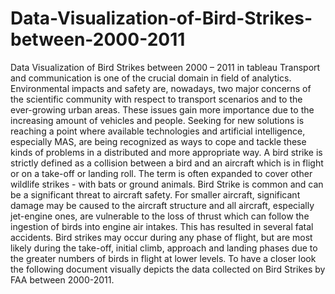 # Data-Visualization-of-Bird-Strikes-between-2000-2011
Data Visualization of Bird Strikes between 2000 – 2011 in tableau
Transport and communication is one of the crucial domain in field of analytics.
Environmental impacts and safety are, nowadays, two major concerns of the scientific
community with respect to transport scenarios and to the ever-growing urban areas.
These issues gain more importance due to the increasing amount of vehicles and people.
Seeking for new solutions is reaching a point where available technologies and artificial
intelligence, especially MAS, are being recognized as ways to cope and tackle these
kinds of problems in a distributed and more appropriate way.
A bird strike is strictly defined as a collision between a bird and an aircraft which is in
flight or on a take-off or landing roll. The term is often expanded to cover other wildlife
strikes - with bats or ground animals. Bird Strike is common and can be a significant
threat to aircraft safety. For smaller aircraft, significant damage may be caused to the
aircraft structure and all aircraft, especially jet-engine ones, are vulnerable to the loss of
thrust which can follow the ingestion of birds into engine air intakes. This has resulted in
several fatal accidents. Bird strikes may occur during any phase of flight, but are most
likely during the take-off, initial climb, approach and landing phases due to the greater
numbers of birds in flight at lower levels. To have a closer look the following document
visually depicts the data collected on Bird Strikes by FAA between 2000-2011.
